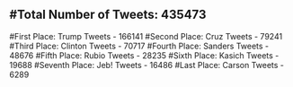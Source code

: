 #Total Number of Tweets: 435473 
---
#First Place: Trump Tweets - 166141
#Second Place: Cruz Tweets - 79241
#Third Place: Clinton Tweets - 70717
#Fourth Place: Sanders Tweets - 48676
#Fifth Place: Rubio Tweets - 28235
#Sixth Place: Kasich Tweets - 19688
#Seventh Place: Jeb! Tweets - 16486
#Last Place: Carson Tweets - 6289

